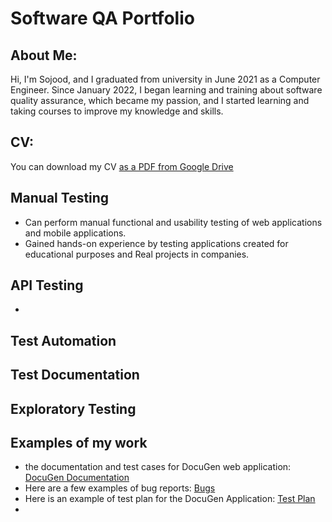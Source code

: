 # Software QA Portfolio 
## About Me:
Hi, I'm Sojood, and I graduated from university in June 2021 as a Computer Engineer.
Since January 2022, I began learning and training about software quality assurance, which became my passion, and I started learning and taking courses to improve my knowledge and skills.
## CV:
You can download my CV [as a PDF from Google Drive]( https://drive.google.com/file/d/1cZQ6c1qwWbyRhoaT3naLzI_fSID1GA-U/view?usp=share_link)
## Manual Testing 
  * Can perform manual functional and usability testing of web applications and mobile applications.
  * Gained hands-on experience by testing applications created for educational purposes and Real projects in companies.

## API Testing 
   * 
## Test Automation 
## Test Documentation 
## Exploratory Testing 

## Examples of my work 
* the documentation and test cases for DocuGen web application: [DocuGen Documentation ](https://docs.google.com/spreadsheets/d/1SDb2gBIfMpKjuarUiWaCZNa3mOe5iuofz1U1WybZMUw/edit?usp=sharing)
* Here are a few examples of bug reports: [Bugs](https://github.com/mohammed-ibenayad/docugen_testing_proj/issues?q=is%3Aopen+is%3Aissue)
* Here is an example of test plan for the DocuGen Application: [Test Plan](https://docs.google.com/document/d/1BmNw9GxTU84f-MgoTQvssBUgbQJ7DWMtmyOFf2qHyXA/edit?usp=sharing)
* 

